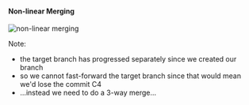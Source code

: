 #### Non-linear Merging

![non-linear merging](/images/non-linear-merging.png)

Note:

- the target branch has progressed separately since we created our branch
- so we cannot fast-forward the target branch since that would mean we'd lose
  the commit C4
- …instead we need to do a 3-way merge…
